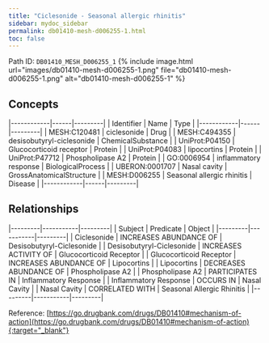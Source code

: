 ```yaml
---
title: "Ciclesonide - Seasonal allergic rhinitis"
sidebar: mydoc_sidebar
permalink: db01410-mesh-d006255-1.html
toc: false 
---
```



Path ID: `DB01410_MESH_D006255_1`
{% include image.html url="images/db01410-mesh-d006255-1.png" file="db01410-mesh-d006255-1.png" alt="db01410-mesh-d006255-1" %}

## Concepts

|------------|------|---------|
| Identifier | Name | Type    |
|------------|------|---------|
| MESH:C120481 | ciclesonide | Drug |
| MESH:C494355 | desisobutyryl-ciclesonide | ChemicalSubstance |
| UniProt:P04150 | Glucocorticoid receptor | Protein |
| UniProt:P04083 | lipocortins | Protein |
| UniProt:P47712 | Phospholipase A2 | Protein |
| GO:0006954 | inflammatory response | BiologicalProcess |
| UBERON:0001707 | Nasal cavity | GrossAnatomicalStructure |
| MESH:D006255 | Seasonal allergic rhinitis | Disease |
|------------|------|---------|

## Relationships

|---------|-----------|---------|
| Subject | Predicate | Object  |
|---------|-----------|---------|
| Ciclesonide | INCREASES ABUNDANCE OF | Desisobutyryl-Ciclesonide |
| Desisobutyryl-Ciclesonide | INCREASES ACTIVITY OF | Glucocorticoid Receptor |
| Glucocorticoid Receptor | INCREASES ABUNDANCE OF | Lipocortins |
| Lipocortins | DECREASES ABUNDANCE OF | Phospholipase A2 |
| Phospholipase A2 | PARTICIPATES IN | Inflammatory Response |
| Inflammatory Response | OCCURS IN | Nasal Cavity |
| Nasal Cavity | CORRELATED WITH | Seasonal Allergic Rhinitis |
|---------|-----------|---------|

Reference: [https://go.drugbank.com/drugs/DB01410#mechanism-of-action](https://go.drugbank.com/drugs/DB01410#mechanism-of-action){:target="_blank"}